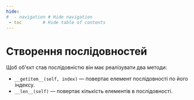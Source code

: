 ```yaml
---
hide:
#  - navigation # Hide navigation
 - toc        # Hide table of contents
---
```


# Створення послідовностей

Щоб об'єкт став послідовністю він має реалізувати два методи:

- `__getitem__(self, index)` — повертає елемент послідовності по його індексу.
- `__len__(self)` — повертає кількість елементів в послідовності.


